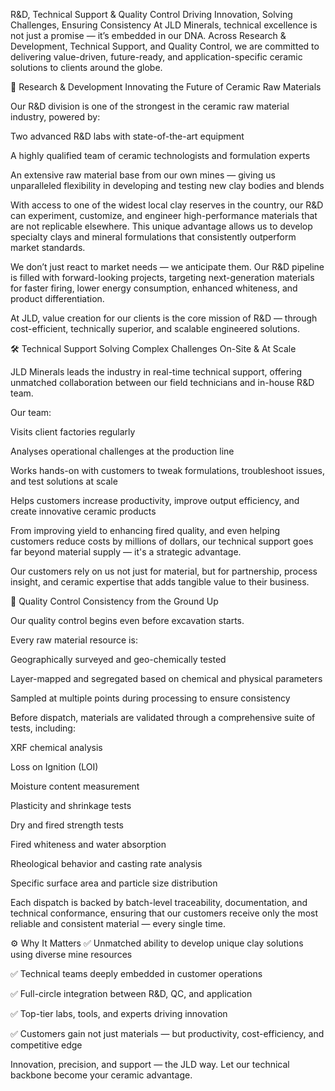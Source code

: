 R&D, Technical Support & Quality Control
Driving Innovation, Solving Challenges, Ensuring Consistency
At JLD Minerals, technical excellence is not just a promise — it’s embedded in our DNA. Across Research & Development, Technical Support, and Quality Control, we are committed to delivering value-driven, future-ready, and application-specific ceramic solutions to clients around the globe.

🔬 Research & Development
Innovating the Future of Ceramic Raw Materials

Our R&D division is one of the strongest in the ceramic raw material industry, powered by:

Two advanced R&D labs with state-of-the-art equipment

A highly qualified team of ceramic technologists and formulation experts

An extensive raw material base from our own mines — giving us unparalleled flexibility in developing and testing new clay bodies and blends

With access to one of the widest local clay reserves in the country, our R&D can experiment, customize, and engineer high-performance materials that are not replicable elsewhere. This unique advantage allows us to develop specialty clays and mineral formulations that consistently outperform market standards.

We don’t just react to market needs — we anticipate them. Our R&D pipeline is filled with forward-looking projects, targeting next-generation materials for faster firing, lower energy consumption, enhanced whiteness, and product differentiation.

At JLD, value creation for our clients is the core mission of R&D — through cost-efficient, technically superior, and scalable engineered solutions.

🛠️ Technical Support
Solving Complex Challenges On-Site & At Scale

JLD Minerals leads the industry in real-time technical support, offering unmatched collaboration between our field technicians and in-house R&D team.

Our team:

Visits client factories regularly

Analyses operational challenges at the production line

Works hands-on with customers to tweak formulations, troubleshoot issues, and test solutions at scale

Helps customers increase productivity, improve output efficiency, and create innovative ceramic products

From improving yield to enhancing fired quality, and even helping customers reduce costs by millions of dollars, our technical support goes far beyond material supply — it's a strategic advantage.

Our customers rely on us not just for material, but for partnership, process insight, and ceramic expertise that adds tangible value to their business.

🧪 Quality Control
Consistency from the Ground Up

Our quality control begins even before excavation starts.

Every raw material resource is:

Geographically surveyed and geo-chemically tested

Layer-mapped and segregated based on chemical and physical parameters

Sampled at multiple points during processing to ensure consistency

Before dispatch, materials are validated through a comprehensive suite of tests, including:

XRF chemical analysis

Loss on Ignition (LOI)

Moisture content measurement

Plasticity and shrinkage tests

Dry and fired strength tests

Fired whiteness and water absorption

Rheological behavior and casting rate analysis

Specific surface area and particle size distribution

Each dispatch is backed by batch-level traceability, documentation, and technical conformance, ensuring that our customers receive only the most reliable and consistent material — every single time.

⚙️ Why It Matters
✅ Unmatched ability to develop unique clay solutions using diverse mine resources

✅ Technical teams deeply embedded in customer operations

✅ Full-circle integration between R&D, QC, and application

✅ Top-tier labs, tools, and experts driving innovation

✅ Customers gain not just materials — but productivity, cost-efficiency, and competitive edge

Innovation, precision, and support — the JLD way.
Let our technical backbone become your ceramic advantage.